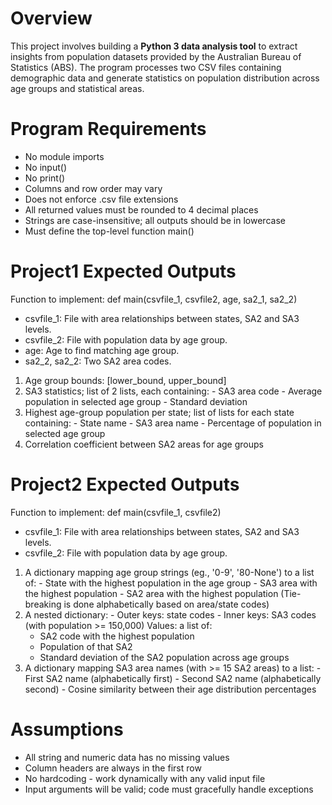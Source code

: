 # Overview
This project involves building a **Python 3 data analysis tool** to extract insights from population datasets provided by the Australian Bureau of Statistics (ABS). The program processes two CSV files containing demographic data and generate statistics on population distribution across age groups and statistical areas.

# Program Requirements
  - No module imports
  - No input()
  - No print()
  - Columns and row order may vary
  - Does not enforce .csv file extensions
  - All returned values must be rounded to 4 decimal places
  - Strings are case-insensitive; all outputs should be in lowercase
  - Must define the top-level function main()

# Project1 Expected Outputs
Function to implement: def main(csvfile_1, csvfile2, age, sa2_1, sa2_2)
  - csvfile_1: File with area relationships between states, SA2 and SA3 levels.
  - csvfile_2: File with population data by age group.
  - age: Age to find matching age group.
  - sa2_2, sa2_2: Two SA2 area codes.

  1. Age group bounds: [lower_bound, upper_bound]
  2. SA3 statistics; list of 2 lists, each containing:
    - SA3 area code
    - Average population in selected age group
    - Standard deviation
  3. Highest age-group population per state; list of lists for each state containing:
    - State name
    - SA3 area name
    - Percentage of population in selected age group
  4. Correlation coefficient between SA2 areas for age groups

# Project2 Expected Outputs
Function to implement: def main(csvfile_1, csvfile2)
  - csvfile_1: File with area relationships between states, SA2 and SA3 levels.
  - csvfile_2: File with population data by age group.

  1. A dictionary mapping age group strings (eg., '0-9', '80-None') to a list of:
    - State with the highest population in the age group
    - SA3 area with the highest population
    - SA2 area with the highest population
    (Tie-breaking is done alphabetically based on area/state codes)
  2. A nested dictionary:
    - Outer keys: state codes
    - Inner keys: SA3 codes (with population >= 150,000)
      Values: a list of:
        - SA2 code with the highest population
        - Population of that SA2
        - Standard deviation of the SA2 population across age groups
  3. A dictionary mapping SA3 area names (with >= 15 SA2 areas) to a list:
    - First SA2 name (alphabetically first)
    - Second SA2 name (alphabetically second)
    - Cosine similarity between their age distribution percentages

# Assumptions
  - All string and numeric data has no missing values
  - Column headers are always in the first row
  - No hardcoding - work dynamically with any valid input file
  - Input arguments will be valid; code must gracefully handle exceptions
